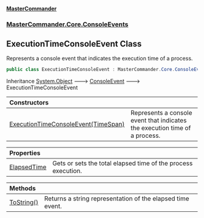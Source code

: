#### [MasterCommander](MasterCommander.md 'MasterCommander')
### [MasterCommander.Core.ConsoleEvents](MasterCommander.Core.ConsoleEvents.md 'MasterCommander.Core.ConsoleEvents')

## ExecutionTimeConsoleEvent Class

Represents a console event that indicates the execution time of a process.

```csharp
public class ExecutionTimeConsoleEvent : MasterCommander.Core.ConsoleEvents.ConsoleEvent
```

Inheritance [System.Object](https://docs.microsoft.com/en-us/dotnet/api/System.Object 'System.Object') &#129106; [ConsoleEvent](ConsoleEvent.md 'MasterCommander.Core.ConsoleEvents.ConsoleEvent') &#129106; ExecutionTimeConsoleEvent

| Constructors | |
| :--- | :--- |
| [ExecutionTimeConsoleEvent(TimeSpan)](ExecutionTimeConsoleEvent.ExecutionTimeConsoleEvent(TimeSpan).md 'MasterCommander.Core.ConsoleEvents.ExecutionTimeConsoleEvent.ExecutionTimeConsoleEvent(System.TimeSpan)') | Represents a console event that indicates the execution time of a process. |

| Properties | |
| :--- | :--- |
| [ElapsedTime](ExecutionTimeConsoleEvent.ElapsedTime.md 'MasterCommander.Core.ConsoleEvents.ExecutionTimeConsoleEvent.ElapsedTime') | Gets or sets the total elapsed time of the process execution. |

| Methods | |
| :--- | :--- |
| [ToString()](ExecutionTimeConsoleEvent.ToString().md 'MasterCommander.Core.ConsoleEvents.ExecutionTimeConsoleEvent.ToString()') | Returns a string representation of the elapsed time event. |
